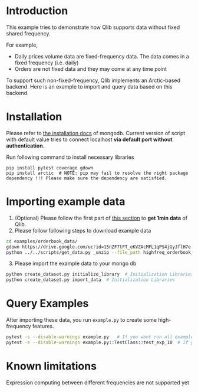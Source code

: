 # Introduction

This example tries to demonstrate how Qlib supports data without fixed shared frequency.

For example,
- Daily prices volume data are fixed-frequency data. The data comes in a fixed frequency (i.e. daily)
- Orders are not fixed data and they may come at any time point

To support such non-fixed-frequency, Qlib implements an Arctic-based backend.
Here is an example to import and query data based on this backend.

# Installation

Please refer to [the installation docs](https://docs.mongodb.com/manual/installation/) of mongodb.
Current version of script with default value tries to connect localhost **via default port without authentication**.

Run following command to install necessary libraries
```
pip install pytest coverage gdown
pip install arctic  # NOTE: pip may fail to resolve the right package dependency !!! Please make sure the dependency are satisfied.
```

# Importing example data


1. (Optional) Please follow the first part of [this section](https://github.com/microsoft/qlib#data-preparation) to **get 1min data** of Qlib.
2. Please follow following steps to download example data
```bash
cd examples/orderbook_data/
gdown https://drive.google.com/uc?id=15nZF7tFT_eKVZAcMFL1qPS4jGyJflH7e  # Proxies may be necessary here.
python ../../scripts/get_data.py _unzip --file_path highfreq_orderbook_example_data.zip --target_dir .
```

3. Please import the example data to your mongo db
```bash
python create_dataset.py initialize_library  # Initialization Libraries
python create_dataset.py import_data  # Initialization Libraries
```

# Query Examples

After importing these data, you run `example.py` to create some high-frequency features.
```bash
pytest -s --disable-warnings example.py   # If you want run all examples
pytest -s --disable-warnings example.py::TestClass::test_exp_10  # If you want to run specific example
```


# Known limitations
Expression computing between different frequencies are not supported yet
